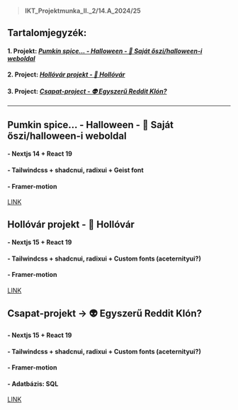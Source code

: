 > #### IKT_Projektmunka_II._2/14.A_2024/25

## Tartalomjegyzék:
#### 1. Projekt:  [*Pumkin spice... - Halloween - 🎃 Saját őszi/halloween-i weboldal*](#projectOne)
#### 2. Project: [*Hollóvár projekt - 🐤 Hollóvár*](#projectTwo)
#### 3. Project: [*Csapat-project - 👽 Egyszerű Reddit Klón?*](#projectThree)

---

## Pumkin spice... - Halloween - 🎃 Saját őszi/halloween-i weboldal <a name="projectOne"></a>

#### - Nextjs 14 + React 19
#### - Tailwindcss + shadcnui, radixui + Geist font
#### - Framer-motion

[LINK](https://github.com/koosbalazsbence/dia-tanarno-projektek/tree/main/halloween)

## Hollóvár projekt - 🐤 Hollóvár <a name="projectTwo"></a>

#### - Nextjs 15 + React 19
#### - Tailwindcss + shadcnui, radixui + Custom fonts (aceternityui?)
#### - Framer-motion

[LINK](https://github.com/koosbalazsbence/dia-tanarno-projektek/tree/hollovar/raven-castle)


## Csapat-projekt -> 👽 Egyszerű Reddit Klón? <a name="projectThree"></a>

#### - Nextjs 15 + React 19
#### - Tailwindcss + shadcnui, radixui + Custom fonts (aceternityui?)
#### - Framer-motion
#### - Adatbázis: SQL

[LINK](https://github.com/koosbalazsbence/dia-tanarno-projektek/tree/main/halloween)
